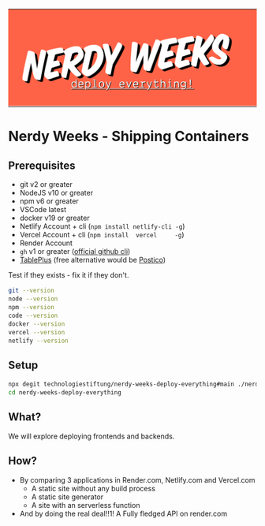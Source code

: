  <img src="assets/images/nerdy-weeks-deploy-768.png">

# Nerdy Weeks - Shipping Containers

## Prerequisites

- git v2 or greater
- NodeJS v10 or greater
- npm v6 or greater
- VSCode latest
- docker v19 or greater
- Netlify Account + cli (`npm install netlify-cli -g`)
- Vercel  Account + cli (`npm install  vercel     -g`)
- Render  Account
- `gh` v1 or greater ([official github cli](https://cli.github.com/))
- [TablePlus](https://www.tableplus.io/) (free alternative would be [Postico](https://eggerapps.at/postico/))


Test if they exists - fix it if they don't.

```bash
git --version
node --version
npm --version
code --version
docker --version
vercel --version
netlify --version
```

## Setup

```bash
npx degit technologiestiftung/nerdy-weeks-deploy-everything#main ./nerdy-weeks-deploy-everything
cd nerdy-weeks-deploy-everything
```

## What?

We will explore deploying frontends and backends.

## How?

- By comparing 3 applications in Render.com, Netlify.com and Vercel.com
  - A static site without any build process
  - A static site generator
  - A site with an serverless function
- And by doing the real deal!!1! A Fully fledged API on render.com
